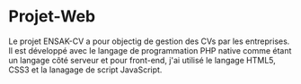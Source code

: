# Projet-Web

Le projet ENSAK-CV a pour objectig de gestion des CVs par les entreprises.
Il est développé avec le langage de programmation PHP native comme étant un langage côté serveur et pour front-end, j'ai utilisé le langage HTML5, CSS3 et la lanagage de script 
JavaScript.
